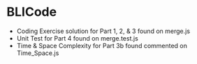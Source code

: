 # BLICode

- Coding Exercise solution for Part 1, 2, & 3 found on merge.js <br>
- Unit Test for Part 4 found on merge.test.js<br>
- Time & Space Complexity for Part 3b found commented on Time_Space.js

